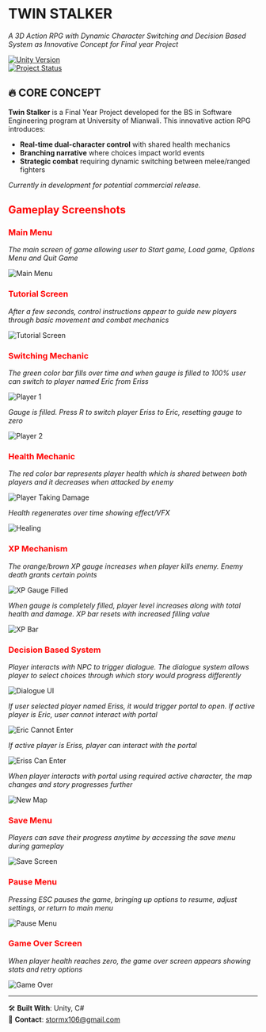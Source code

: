 # TWIN STALKER  
*A 3D Action RPG with Dynamic Character Switching and Decision Based System as Innovative Concept for Final year Project*  

[![Unity Version](https://img.shields.io/badge/Unity-g6000.0.45f+-black.svg?logo=unity)](https://unity.com)  
[![Project Status](https://img.shields.io/badge/Status-In%20Development-blue.svg)]()

## 🔥 CORE CONCEPT  
**Twin Stalker** is a Final Year Project developed for the BS in Software Engineering program at University of Mianwali. This innovative action RPG introduces:  

- **Real-time dual-character control** with shared health mechanics  
- **Branching narrative** where choices impact world events  
- **Strategic combat** requiring dynamic switching between melee/ranged fighters  

*Currently in development for potential commercial release.*  

## <span style="color:red">Gameplay Screenshots</span>
### <span style="color:red">Main Menu</span>
*The main screen of game allowing user to Start game, Load game, Options Menu and Quit Game*

![Main Menu](GamePlay/MainMenu.png)  

### <span style="color:red">Tutorial Screen</span>
*After a few seconds, control instructions appear to guide new players through basic movement and combat mechanics*

![Tutorial Screen](GamePlay/TutorialScreen.png)  

### <span style="color:red">Switching Mechanic</span>
*The green color bar fills over time and when gauge is filled to 100% user can switch to player named Eric from Eriss*

![Player 1](GamePlay/Player1Screen.png)

*Gauge is filled. Press R to switch player Eriss to Eric, resetting gauge to zero*

![Player 2](GamePlay/Player2Screen.png)

### <span style="color:red">Health Mechanic</span>
*The red color bar represents player health which is shared between both players and it decreases when attacked by enemy*

![Player Taking Damage](GamePlay/PlayerTakingDamage.png)

*Health regenerates over time showing effect/VFX*

![Healing](GamePlay/Healing.png)

### <span style="color:red">XP Mechanism</span>
*The orange/brown XP gauge increases when player kills enemy. Enemy death grants certain points*

![XP Gauge Filled](GamePlay/XpGuageFilled.png)

*When gauge is completely filled, player level increases along with total health and damage. XP bar resets with increased filling value*

![XP Bar](GamePlay/XPbarIncreased.png)

### <span style="color:red">Decision Based System</span>
*Player interacts with NPC to trigger dialogue. The dialogue system allows player to select choices through which story would progress differently*

![Dialogue UI](GamePlay/DialogueUIInteraction.png)

*If user selected player named Eriss, it would trigger portal to open. If active player is Eric, user cannot interact with portal*

![Eric Cannot Enter](GamePlay/Ericcnt.png)

*If active player is Eriss, player can interact with the portal*

![Eriss Can Enter](GamePlay/ErissCanEnter.png)

*When player interacts with portal using required active character, the map changes and story progresses further*

![New Map](GamePlay/Map2.png)

### <span style="color:red">Save Menu</span>
*Players can save their progress anytime by accessing the save menu during gameplay*

![Save Screen](GamePlay/SaveScreen.png)

### <span style="color:red">Pause Menu</span>
*Pressing ESC pauses the game, bringing up options to resume, adjust settings, or return to main menu*

![Pause Menu](GamePlay/PauseMenu.png)

### <span style="color:red">Game Over Screen</span>
*When player health reaches zero, the game over screen appears showing stats and retry options*

![Game Over](GamePlay/GameOver.png)

---

🛠️ **Built With**: Unity, C#  
📧 **Contact**: stormx106@gmail.com
